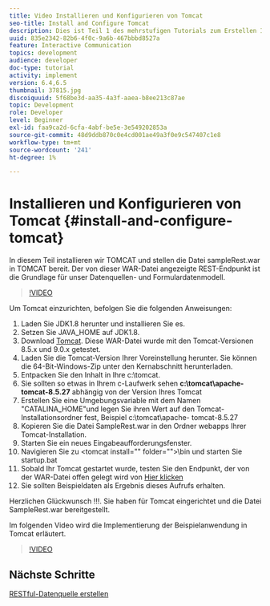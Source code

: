 ```yaml
---
title: Video Installieren und Konfigurieren von Tomcat
seo-title: Install and Configure Tomcat
description: Dies ist Teil 1 des mehrstufigen Tutorials zum Erstellen Ihres ersten interaktiven Kommunikationsdokuments.
uuid: 835e2342-82b6-4f0c-9a6b-467bbbd8527a
feature: Interactive Communication
topics: development
audience: developer
doc-type: tutorial
activity: implement
version: 6.4,6.5
thumbnail: 37815.jpg
discoiquuid: 5f68be3d-aa35-4a3f-aaea-b8ee213c87ae
topic: Development
role: Developer
level: Beginner
exl-id: faa9ca2d-6cfa-4abf-be5e-3e549202853a
source-git-commit: 48d9ddb870c0e4cd001ae49a3f0e9c547407c1e8
workflow-type: tm+mt
source-wordcount: '241'
ht-degree: 1%

---
```


# Installieren und Konfigurieren von Tomcat {#install-and-configure-tomcat}

In diesem Teil installieren wir TOMCAT und stellen die Datei sampleRest.war in TOMCAT bereit. Der von dieser WAR-Datei angezeigte REST-Endpunkt ist die Grundlage für unser Datenquellen- und Formulardatenmodell.

>[!VIDEO](https://video.tv.adobe.com/v/37815?quality=12&learn=on)

Um Tomcat einzurichten, befolgen Sie die folgenden Anweisungen:

1. Laden Sie JDK1.8 herunter und installieren Sie es.
2. Setzen Sie JAVA_HOME auf JDK1.8.
3. Download [Tomcat](https://tomcat.apache.org/). Diese WAR-Datei wurde mit den Tomcat-Versionen 8.5.x und 9.0.x getestet.
4. Laden Sie die Tomcat-Version Ihrer Voreinstellung herunter. Sie können die 64-Bit-Windows-Zip unter den Kernabschnitt herunterladen.
5. Entpacken Sie den Inhalt in Ihre c:\tomcat.
6. Sie sollten so etwas in Ihrem c-Laufwerk sehen **c:\tomcat\apache-tomcat-8.5.27** abhängig von der Version Ihres Tomcat
7. Erstellen Sie eine Umgebungsvariable mit dem Namen &quot;CATALINA_HOME&quot;und legen Sie ihren Wert auf den Tomcat-Installationsordner fest, Beispiel c:\tomcat\apache- tomcat-8.5.27
8. Kopieren Sie die Datei SampleRest.war in den Ordner webapps Ihrer Tomcat-Installation.
9. Starten Sie ein neues Eingabeaufforderungsfenster.
10. Navigieren Sie zu &lt;tomcat install=&quot;&quot; folder=&quot;&quot;>\bin und starten Sie startup.bat
11. Sobald Ihr Tomcat gestartet wurde, testen Sie den Endpunkt, der von der WAR-Datei offen gelegt wird von [Hier klicken](http://localhost:8080/SampleRest/webapi/getStatement/9586)
12. Sie sollten Beispieldaten als Ergebnis dieses Aufrufs erhalten.

Herzlichen Glückwunsch !!!. Sie haben für Tomcat eingerichtet und die Datei SampleRest.war bereitgestellt.

Im folgenden Video wird die Implementierung der Beispielanwendung in Tomcat erläutert.
>[!VIDEO](https://video.tv.adobe.com/v/37815?quality=12&learn=on)

## Nächste Schritte

[RESTful-Datenquelle erstellen](./create-data-source.md)
